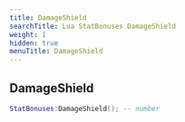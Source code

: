 ```yaml
---
title: DamageShield
searchTitle: Lua StatBonuses DamageShield
weight: 1
hidden: true
menuTitle: DamageShield
---
```

## DamageShield
```lua
StatBonuses:DamageShield(); -- number
```